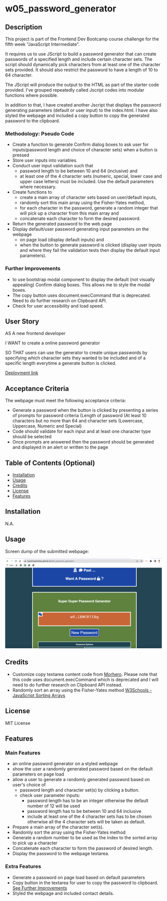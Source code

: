 # w05_password_generator

## Description

This project is part of the Frontend Dev Bootcamp course challenge for the fifth week "JavaScript Intermediate". 

It requires us to use JScript to build a password generator that can create passwords of a specified length and include certain character sets. The script should dynamically pick characters from at least one of the character sets provided. It should also restrict the password to have a length of 10 to 64 character.

The JScript will produce the output to the HTML as part of the starter code provided. I've grouped repeatedly called Jscript codes into modular functions where possible.

In addition to that, I have created another Jscript that displays the password generating parameters (default or user input) to the index.html. I have also styled the webpage and included a copy button to copy the generated password to the clipboard.



### Methodology: Pseudo Code
* Create a function to generate Confirm dialog boxes to ask user for inputs(password length and choice of character sets) when a button is pressed
* Store user inputs into variables.
* Conduct user input validation such that 
  * password length to be between 10 and 64 (inclusive) and 
  * at least one of the 4 character sets (numeric, special, lower case and upper case letters) must be included. Use the default parameters where necessary.
* Create functions to
  * create a main array of character sets based on user/default inputs, 
  * randomly sort this main array using the Fisher-Yates method, 
  * for each character in the password, generate a random integer that will pick up a character from this main array and 
  * concatenate each character to form the desired password.
* Return the generated password to the web page
* Display default/user password generating input parameters on the webpage 
  * on page load (display default inputs) and 
  * when the button to generate password is clicked (display user inputs and where they fail the validation tests then display the default input parameters).



### Further Improvements

* to use bootstrap modal component to display the default (not visually appealing) Confirm dialog boxes. This allows me to style the modal boxes.
* The copy button uses document.execCommand that is deprecated. Need to do further research on Clipboard API.
* Check for user accessibility and load speed.



## User Story

AS A new frontend developer

I WANT to create a online password generator 

SO THAT users can use the generator to create unique passwords by specifying which character sets they wanted to be included and of a specific length everytime a generate button is clicked.

[Deployment link](https://havetimedrinktea.github.io/w05_password_generator/)


## Acceptance Criteria

The webpage must meet the following acceptance criteria:

* Generate a password when the button is clicked by presenting a series of prompts for password criteria (Length of password (At least 10 characters but no more than 64 and character sets (Lowercase, Uppercase, Numeric and Special)
* Code should validate for each input and at least one character type should be selected
* Once prompts are answered then the password should be generated and displayed in an alert or written to the page



## Table of Contents (Optional)

* [Installation](#installation)
* [Usage](#usage)
* [Credits](#credits)
* [License](#license)
* [Features](#features)


## Installation

N.A.


## Usage 

Screen dump of the submitted webpage:


![Deployed Webpage](assets/images/password_generator_pei_wang.png)



## Credits

* Customize copy textarea content code from [Morhero](https://codepen.io/MORHERO/pen/JLPzyB).  Please note that this code uses document.execCommand which is deprecated and I will need to do further research on Clipboard API instead.
* Randomly sort an array using the Fisher-Yates method [W3Schools - JavaScript Sorting Arrays](https://www.w3schools.com/js/js_array_sort.asp)


## License 

MIT License



## Features

### Main Features
* an online password generator on a styled webpage
* show the user a randomly generated password based on the default parameters on page load
* allow a user to generate a randomly generated password based on user's choice of 
  * password length and character set(s) by clicking a button.
  * check user parameter inputs: 
    * password length has to be an integer otherwise the default number of 12 will be used
    * password length has to be between 10 and 64 inclusive 
    * include at least one of the 4 character sets has to be chosen otherwise all the 4 character sets will be taken as default.
* Prepare a main array of the character set(s).
* Randomly sort the array using the Fisher-Yates method
* Generate a random number to be used as the index to the sorted array to pick up a character
* Concatenate each character to form the password of desired length.
* Display the password to the webpage textarea.



### Extra Features
* Generate a password on page load based on default parameters
* Copy button in the textarea for user to copy the password to clipboard. [See Further Improvements](#description)
* Styled the webpage and included contact details.


